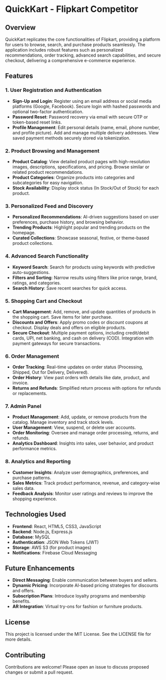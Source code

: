 # QuickKart - Flipkart Competitor

## Overview

QuickKart replicates the core functionalities of Flipkart, providing a platform for users to browse, search, and purchase products seamlessly. The application includes robust features such as personalized recommendations, order tracking, advanced search capabilities, and secure checkout, delivering a comprehensive e-commerce experience.

## Features

### 1. User Registration and Authentication

- **Sign-Up and Login**: Register using an email address or social media platforms (Google, Facebook). Secure login with hashed passwords and optional two-factor authentication.
- **Password Reset**: Password recovery via email with secure OTP or token-based reset links.
- **Profile Management**: Edit personal details (name, email, phone number, and profile picture). Add and manage multiple delivery addresses. View saved payment methods securely stored via tokenization.

### 2. Product Browsing and Management

- **Product Catalog**: View detailed product pages with high-resolution images, descriptions, specifications, and pricing. Browse similar or related product recommendations.
- **Product Categories**: Organize products into categories and subcategories for easy navigation.
- **Stock Availability**: Display stock status (In Stock/Out of Stock) for each product.

### 3. Personalized Feed and Discovery

- **Personalized Recommendations**: AI-driven suggestions based on user preferences, purchase history, and browsing behavior.
- **Trending Products**: Highlight popular and trending products on the homepage.
- **Curated Collections**: Showcase seasonal, festive, or theme-based product collections.

### 4. Advanced Search Functionality

- **Keyword Search**: Search for products using keywords with predictive auto-suggestions.
- **Filters and Sorting**: Narrow results using filters like price range, brand, ratings, and categories.
- **Search History**: Save recent searches for quick access.

### 5. Shopping Cart and Checkout

- **Cart Management**: Add, remove, and update quantities of products in the shopping cart. Save items for later purchase.
- **Discounts and Offers**: Apply promo codes or discount coupons at checkout. Display deals and offers on eligible products.
- **Secure Checkout**: Multiple payment options, including credit/debit cards, UPI, net banking, and cash on delivery (COD). Integration with payment gateways for secure transactions.

### 6. Order Management

- **Order Tracking**: Real-time updates on order status (Processing, Shipped, Out for Delivery, Delivered).
- **Order History**: View past orders with details like date, product, and invoice.
- **Returns and Refunds**: Simplified return process with options for refunds or replacements.


### 7. Admin Panel

- **Product Management**: Add, update, or remove products from the catalog. Manage inventory and track stock levels.
- **User Management**: View, suspend, or delete user accounts.
- **Order Monitoring**: Oversee and manage order processing, returns, and refunds.
- **Analytics Dashboard**: Insights into sales, user behavior, and product performance metrics.

### 8. Analytics and Reporting

- **Customer Insights**: Analyze user demographics, preferences, and purchase patterns.
- **Sales Metrics**: Track product performance, revenue, and category-wise sales data.
- **Feedback Analysis**: Monitor user ratings and reviews to improve the shopping experience.


## Technologies Used

- **Frontend**: React, HTML5, CSS3, JavaScript
- **Backend**: Node.js, Express.js
- **Database**: MySQL
- **Authentication**: JSON Web Tokens (JWT)
- **Storage**: AWS S3 (for product images)
- **Notifications**: Firebase Cloud Messaging

## Future Enhancements

- **Direct Messaging**: Enable communication between buyers and sellers.
- **Dynamic Pricing**: Incorporate AI-based pricing strategies for discounts and offers.
- **Subscription Plans**: Introduce loyalty programs and membership benefits.
- **AR Integration**: Virtual try-ons for fashion or furniture products.

## License

This project is licensed under the MIT License. See the LICENSE file for more details.

## Contributing

Contributions are welcome! Please open an issue to discuss proposed changes or submit a pull request.
